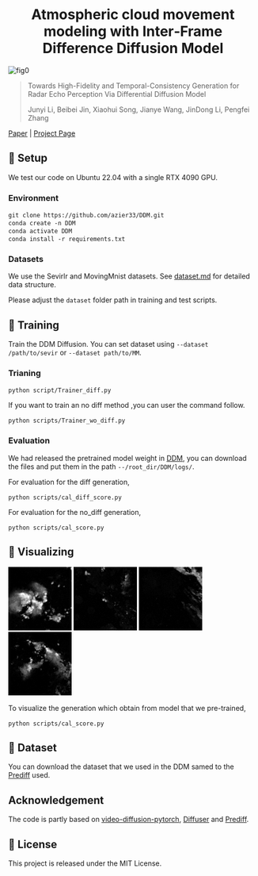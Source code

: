 <h1 align=center>
Atmospheric cloud movement modeling with Inter‑Frame Difference Diffusion Model
</h1>

![fig0](./figs/semcity.gif)

> Towards High-Fidelity and Temporal-Consistency Generation for Radar Echo Perception Via Differential Diffusion Model
> 
> Junyi Li, Beibei Jin, Xiaohui Song, Jianye Wang, JinDong Li, Pengfei Zhang 

[Paper]() | [Project Page](https://github.com/azier33/DDM/)

## 📌 Setup
We test our code on Ubuntu 22.04 with a single RTX 4090 GPU.

### Environment 

    git clone https://github.com/azier33/DDM.git
    conda create -n DDM 
    conda activate DDM
    conda install -r requirements.txt

### Datasets
We use the Sevirlr and MovingMnist datasets. See [dataset.md](./data/dataset.md) for detailed data structure.

Please adjust the `dataset` folder path in training and test scripts.

## 📌 Training
Train the DDM Diffusion.
You can set dataset using `--dataset /path/to/sevir` or `--dataset path/to/MM`.

### Trianing

    python script/Trainer_diff.py

If you want to train an no diff method ,you can user the command follow.

    python scripts/Trainer_wo_diff.py


### Evaluation
We had released the pretrained model weight in [DDM](https://huggingface.co/LiJunYi/DDM/tree/main), you can download the files and put them in the path `--/root_dir/DDM/logs/`. 

For evaluation for the diff generation,

    python scripts/cal_diff_score.py

For evaluation for the no_diff generation,

    python scripts/cal_score.py

## 📌 Visualizing
![fig1](./data/Sevir/train_B0109_S436000_pred.gif)
![fig2](./data/Sevir/train_B0119_S475000_pred.gif)
![fig3](./data/Sevir/train_B0120_S476000_pred.gif)
![fig4](./data/Sevir/train_B0121_S480000_pred.gif)

To visualize the generation which obtain from model that we pre-trained,

    python scripts/cal_score.py

## 📌 Dataset
You can download the dataset that we used in the DDM samed to the [Prediff](https://github.com/gaozhihan/PreDiff) used. 

## Acknowledgement
The code is partly based on [video-diffusion-pytorch](https://github.com/lucidrains/video-diffusion-pytorch), [Diffuser](https://github.com/huggingface/diffusers) and [Prediff](https://github.com/gaozhihan/PreDiff). 

## 📌 License

This project is released under the MIT License.
